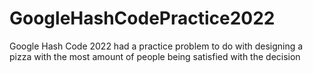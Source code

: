 # GoogleHashCodePractice2022
Google Hash Code 2022 had a practice problem to do with designing a pizza with the most amount of people being satisfied with the decision
